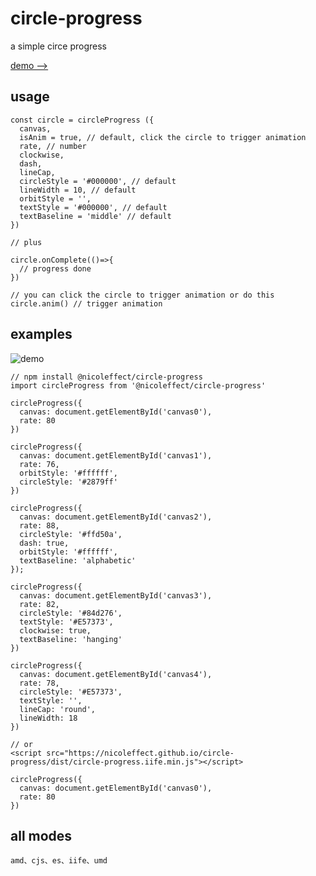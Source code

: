 # circle-progress

a simple circe progress

[demo -->](https://nicoleffect.github.io/circle-progress/examples/index.html)

## usage
```
const circle = circleProgress ({
  canvas,
  isAnim = true, // default, click the circle to trigger animation
  rate, // number
  clockwise,
  dash,
  lineCap,
  circleStyle = '#000000', // default
  lineWidth = 10, // default
  orbitStyle = '',
  textStyle = '#000000', // default
  textBaseline = 'middle' // default
})

// plus

circle.onComplete(()=>{
  // progress done
})

// you can click the circle to trigger animation or do this
circle.anim() // trigger animation

```
## examples

![demo](https://nicoleffect.github.io/circle-progress/examples/img/example.png)

```
// npm install @nicoleffect/circle-progress
import circleProgress from '@nicoleffect/circle-progress'

circleProgress({
  canvas: document.getElementById('canvas0'),
  rate: 80
})

circleProgress({
  canvas: document.getElementById('canvas1'),
  rate: 76,
  orbitStyle: '#ffffff',
  circleStyle: '#2879ff'
})

circleProgress({
  canvas: document.getElementById('canvas2'),
  rate: 88,
  circleStyle: '#ffd50a',
  dash: true,
  orbitStyle: '#ffffff',
  textBaseline: 'alphabetic'
});

circleProgress({
  canvas: document.getElementById('canvas3'),
  rate: 82,
  circleStyle: '#84d276',
  textStyle: '#E57373',
  clockwise: true,
  textBaseline: 'hanging'
})

circleProgress({
  canvas: document.getElementById('canvas4'),
  rate: 78,
  circleStyle: '#E57373',
  textStyle: '',
  lineCap: 'round',
  lineWidth: 18
})

```
```
// or
<script src="https://nicoleffect.github.io/circle-progress/dist/circle-progress.iife.min.js"></script>

circleProgress({
  canvas: document.getElementById('canvas0'),
  rate: 80
})
```
## all modes

```
amd、cjs、es、iife、umd
```
